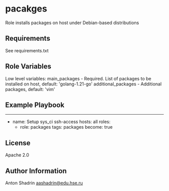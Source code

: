 pacakges
=========

Role installs packages on host under Debian-based distributions

Requirements
------------

See requirements.txt

Role Variables
--------------

Low level variables:
main_packages - Required. List of packages to be installed on host, default: 'golang-1.21-go'
additional_packages - Additional packages, default: 'vim'

Example Playbook
----------------

---
- name: Setup sys_ci ssh-access
  hosts: all
  roles:
    - role: packages
      tags: packages
  become: true

License
-------

Apache 2.0

Author Information
------------------

Anton Shadrin aashadrin@edu.hse.ru